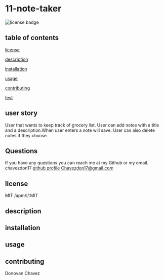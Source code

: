 # 11-note-taker

![license badge](https://img.shields.io/badge/Licence-MIT-blue)

## table of contents

[license](#license)

[description](#description)

[installation](#installation)

[usage](#usage)

[contributing](#contributing)

[test](#test)

## user story

User that wants to keep track of grocery list.
User can add notes with a title and a description.When user enters a note will save.
User can also delete notes if they choose.

## Questions

If you have any questions you can reach me at my Github or my email.
chavezdon17
[github profile](https://github.com/chavezdon17)
Chavezdon17@gmail.com

## license

MIT
/apm/l/:MIT

## description

## installation

## usage

## contributing

Donovan Chavez

